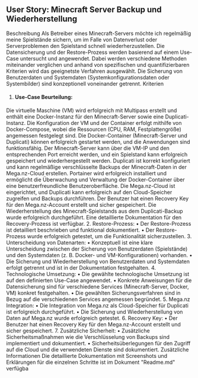 ## User Story: Minecraft Server Backup und Wiederherstellung
Beschreibung
Als Betreiber eines Minecraft-Servers möchte ich regelmäßig meine Spielstände sichern, um im Falle von Datenverlust oder Serverproblemen den Spielstand schnell wiederherzustellen. Die Datensicherung und der Restore-Prozess werden basierend auf einem Use-Case untersucht und angewendet. Dabei werden verschiedene Methoden miteinander verglichen und anhand von spezifischen und quantifizierbaren Kriterien wird das geeignetste Verfahren ausgewählt. Die Sicherung von Benutzerdaten und Systemdaten (Systemkonfigurationsdaten oder Systembilder) sind konzeptionell voneinander getrennt.
Kriterien
1. #### Use-Case Beurteilung:
Die virtuelle Maschine (VM) wird erfolgreich mit Multipass erstellt und enthält eine Docker-Instanz für den Minecraft-Server sowie eine Duplicati-Instanz.
Die Konfiguration der VM und der Container erfolgt mithilfe von Docker-Compose, wobei die Ressourcen (CPU, RAM, Festplattengröße) angemessen festgelegt sind.
Die Docker-Container (Minecraft-Server und Duplicati) können erfolgreich gestartet werden, und die Anwendungen sind funktionsfähig.
Der Minecraft-Server kann über die VM-IP und den entsprechenden Port erreicht werden, und ein Spielstand kann erfolgreich gespeichert und wiederhergestellt werden.
Duplicati ist korrekt konfiguriert und kann regelmäßige verschlüsselte Backups der Minecraft-Daten in der Mega.nz-Cloud erstellen.
Portainer wird erfolgreich installiert und ermöglicht die Überwachung und Verwaltung der Docker-Container über eine benutzerfreundliche Benutzeroberfläche.
Die Mega.nz-Cloud ist eingerichtet, und Duplicati kann erfolgreich auf den Cloud-Speicher zugreifen und Backups durchführen.
Der Benutzer hat einen Recovery Key für den Mega.nz-Account erstellt und sicher gespeichert.
Die Wiederherstellung des Minecraft-Spielstands aus dem Duplicati-Backup wurde erfolgreich durchgeführt.
Eine detaillierte Dokumentation für den Recovery-Prozess ist verfügbar.
2.	Restore-Prozess:
•	Der Restore-Prozess ist detailliert beschrieben und funktional dokumentiert.
•	Der Restore-Prozess wurde erfolgreich getestet, um die Funktionalität sicherzustellen.
3.	Unterscheidung von Datenarten:
•	Konzeptuell ist eine klare Unterscheidung zwischen der Sicherung von Benutzerdaten (Spielstände) und den Systemdaten (z. B. Docker- und VM-Konfigurationen) vorhanden.
•	Die Sicherung und Wiederherstellung von Benutzerdaten und Systemdaten erfolgt getrennt und ist in der Dokumentation festgehalten.
4.	Technologische Umsetzung:
•	Die gewählte technologische Umsetzung ist auf den definierten Use-Case angewendet.
•	Konkrete Anweisungen für die Datensicherung sind für verschiedene Services (Minecraft-Server, Docker, VM) konkret festgehalten.
•	Die gewählten Sicherungsverfahren sind in Bezug auf die verschiedenen Services angemessen begründet.
5.	Mega.nz Integration:
•	Die Integration von Mega.nz als Cloud-Speicher für Duplicati ist erfolgreich durchgeführt.
•	Die Sicherung und Wiederherstellung von Daten auf Mega.nz wurde erfolgreich getestet.
6.	Recovery Key:
•	Der Benutzer hat einen Recovery Key für den Mega.nz-Account erstellt und sicher gespeichert.
7.	Zusätzliche Sicherheit:
•	Zusätzliche Sicherheitsmaßnahmen wie die Verschlüsselung von Backups sind implementiert und dokumentiert.
•	Sicherheitsüberlegungen für den Zugriff auf die Cloud und die verwendeten Dienste sind dokumentiert.
Zusätzliche Informationen
Die detaillierte Dokumentation mit Screenshots und Erklärungen für die einzelnen Schritte ist im Dokument "Readme.md" verfügba
